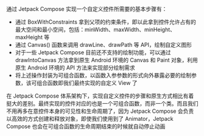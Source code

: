 通过 Jetpack Compose 实现一个自定义控件所需要的基本步骤有：

* 通过 BoxWithConstraints 拿到父项的约束条件，即以此拿到控件允许占有的最大空间和最小空间，包括：minWidth、maxWidth、minHeight、maxHeight 等
* 通过 Canvas() 函数来调用 drawLine、drawPath 等 API，绘制自定义图形
* 对于一些 Jetpack Compose 目前还不支持的绘制功能，可以通过 drawIntoCanvas 方法拿到原生 Android 环境的 Canvas 和 Paint 对象，利用原生 Android 环境的 API 方法来实现部分绘制需求
* 将上述操作封装为可组合函数，以函数入参参数的形式向外暴露必要的绘制参数，该可组合函数即我们最终实现的自定义 View 了

在 Jetpack Compose 体系架构下，实现自定义控件的步骤和原生方式相比有着挺大的差别。最终实现的控件对应的也是一个可组合函数，而非一个类。而且我们不用再多在意控件本身的可见性和生命周期了，因为 Jetpack  Compose 会负责以高效的方式创建和释放对象，即使我们使用到了 Animator，Jetpack Compose 也会在可组合函数的生命周期结束的时候就自动停止动画




